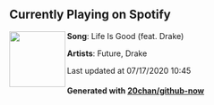 ## Currently Playing on Spotify

[<img align="left" width="100" src="https://i.scdn.co/image/ab67616d00001e028a01c7b77a34378a62f46402">](https://open.spotify.com/album/5uCEoLCj3ZZZ1EtzQdQWVl)

**Song**: Life Is Good (feat. Drake)

**Artists**: Future, Drake

Last updated at 07/17/2020 10:45

#### Generated with [20chan/github-now](https://github.com/20chan/github-now)